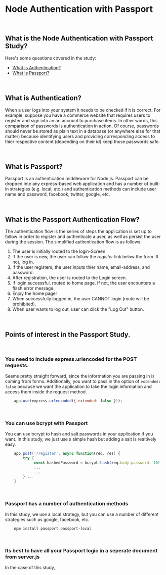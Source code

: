 # Node Authentication with Passport

<br>

## What is the Node Authentication with Passport Study?

Here's some questions covered in the study:

* [What is Authentication?](#)
* [What is Passport?](#)

<br>

## What is Authentication?
When a user logs into your system it needs to be checked if it is correct. For example, suppose you have a commerce website that requires users to register and sign into an an account to purchase items. In other words, this comparison of passwords is authentication in action.  Of course, passwords should never be stored as plain text in a database (or anywhere else for that matter) because identifying users and providing corresponding access to thier respective content (depending on their id) keep those passwords safe. 

<br>

## What is Passport?
Passport is an authentication middleware for Node.js.  Passport can be dropped into any express-based web application and has a number of built-in strategies (e.g. local, etc.) and authentication methods can include user name and password, facebook, twitter, google, etc.

<br>

## What is the Passport Authentication Flow?
The authentication flow is the series of steps the application is set up to follow in order to register and authenticate a user, as well as persist the user during the session.  The simplified authentication flow is as follows:

1. The user is initially routed to the login-Screen.
2. If the user is new, the user can follow the *register* link below the form.  If not, log in.
3. If the user registers, the user inputs thier name, email-address, and password.
4. After registration, the user is routed to the Login screen.
5. If login successful, routed to home page.  If not, the user encounters a flash error message.
6. Enjoy the home page!
7. When successfully logged in, the user CANNOT login (route will be prohibited).
8. When user wants to log out, user can click the "Log Out" button.

<br>

## Points of interest in the Passport Study.

<br>

### You need to include express.urlencoded for the POST requests.
Seems pretty straight forward, since the information you are passing in is coming from forms.  Additionally, you want to pass in the option of ``` extended: false ``` because we want the application to take the login information and access them inside the request method.
```JavaScript
    app.use(express.urlencoded({ extended: false }));
```

<br>

### You can use bcrypt with Passport
You can use bcrypt to hash and salt passwords in your application if you want.  In this study, we just use a simple hash but adding a salt is realtively easy.
```JavaScript
    app.post('/register', async function(req, res) { 
        try {
             const hashedPassword = bcrypt.hash(req.body.password, 10);
             ...
             ...
        } ...
    }
```

<br>

### Passport has a number of authentication methods
In this study, we use a local strategy, but you can use a number of different strategies such as google, facebook, etc.
```
    npm install passport passport-local
```

<br>

### Its best to have all your Passport logic in a seperate document from server.js
In the case of this study, 